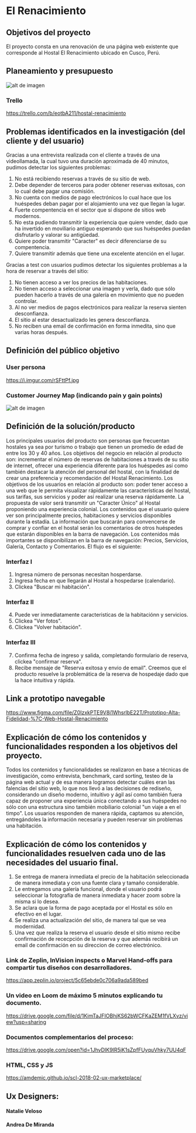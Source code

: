 # El Renacimiento

## Objetivos del proyecto

El proyecto consta en una renovación de una página web existente que corresponde al Hostal El Renacimiento ubicado en Cusco, Perú.

## Planeamiento y presupuesto
![alt de imagen](https://i.imgur.com/aOui9yY.jpg)

### Trello
https://trello.com/b/eotbA211/hostal-renacimiento

## Problemas identificados en la investigación (del cliente y del usuario)

Gracias a una entrevista realizada con el cliente a través de una videollamada, la cual tuvo una duración aproximada de 40 minutos, pudimos detectar los siguientes problemas:

1) No está recibiendo reservas a través de su sitio de web.
2) Debe depender de terceros para poder obtener reservas exitosas, con lo cual debe pagar una comisión.
3) No cuenta con medios de pago electrónicos lo cual hace que los huéspedes deban pagar por el alojamiento una vez que llegan la lugar. 
4) Fuerte compentencia en el sector que sí dispone de sitios web modernos.
5) No esta pudiendo transmitir la experiencia que quiere vender, dado que ha invertido en moviliario antiguo esperando que sus huéspedes puedan disfrutarlo y valorar su antigüedad.
6) Quiere poder transmitir "Caracter" es decir diferenciarse de su compentencia.
7) Quiere transmitir además que tiene una excelente atención en el lugar.

Gracias a test con usuarios pudimos detectar los siguientes problemas a la hora de reservar a través del sitio:

1) No tienen acceso a ver los precios de las habitaciones.
2) No tienen acceso a seleccionar una imagen y verla, dado que sólo pueden hacerlo a través de una galería en movimiento que no pueden controlar.
3) Al no ver medios de pagos electrónicos para realizar la reserva sienten desconfianza.
4) El sitio al estar desactualizado les genera desconfianza.
5) No reciben una email de confirmación en forma inmedita, sino que varias horas después.

## Definición del público objetivo

### User persona
https://i.imgur.com/rSFttPf.jpg

### Customer Journey Map (indicando pain y gain points)
![alt de imagen](https://i.imgur.com/SxrttWv.jpg)

## Definición de la solución/producto

Los principales usuarios del producto son personas que frecuentan hostales ya sea por turismo o trabajo que tienen un promedio de edad de entre los 30 y 40 años.
Los objetivos del negocio en relación al producto son: incrementar el número de reservas de habitaciones a través de su sitio de internet, ofrecer una experiencia diferente para los huéspedes así como también destacar la atención del personal del hostal, con la finalidad de crear una preferencia y recomendación del Hostal Renacimiento.
Los objetivos de los usuarios en relación al producto son: poder tener acceso a una web que le permita visualizar rápidamente las características del hostal, sus tarifas, sus servicios y poder así realizar una reserva rápidamente.
La propuesta de valor será transmitir un "Caracter Único" al Hostal proponiendo una experiencia colonial.
Los contenidos que el usuario quiere ver son principalmente precios, habitaciones y servicios disponibles durante la estadía. La información que buscarán para convencerse de comprar y confiar en el hostal serán los comentarios de otros huéspedes que estarán disponibles en la barra de navegación.
Los contenidos más importantes se disponibilizan en la barra de navegación: Precios, Servicios, Galería, Contacto y Comentarios. El flujo es el siguiente:
### Interfaz I
1) Ingresa número de personas necesitan hosperdarse.
2) Ingresa fecha en que llegarán al Hostal a hospedarse (calendario).
3) Clickea "Buscar mi habitación".
### Interfaz II
4) Puede ver inmediatamente caracteristicas de la habitaciónn y servicios.
5) Clickea "Ver fotos". 
6) Clickea "Volver habitación".
### Interfaz III
7) Confirma fecha de ingreso y salida, completando formulario de reserva, clickea "confirmar reserva".
8) Recibe mensaje de "Reserva exitosa y envio de email".
Creemos que el producto resuelve la problemática de la reserva de hospedaje dado que la hace intuitiva y rápida.

## Link a prototipo navegable
https://www.figma.com/file/Z0IzxkPTE9V8i1WhsrlbE22T/Prototipo-Alta-Fidelidad-%7C-Web-Hostal-Renacimiento

## Explicación de cómo los contenidos y funcionalidades responden a los objetivos del proyecto.

Todos los contenidos y funcionalidades se realizaron en base a técnicas de investigación, como entrevista, benchmark, card sorting, testeo de la página web actual y de esa manera logramos detectar cuáles eran las falencias del sitio web, lo que nos llevó a las decisiones de rediseño, considerando un diseño moderno, intuitivo y ágil así como también fuera capaz de proponer una experiencia única conectando a sus huéspedes no sólo con una estructura sino también mobiliario colonial "un viaje a en el timpo".
Los usuarios responden de manera rápida, captamos su atención, entregándoles la información necesaria y pueden reservar sin problemas una habitación.

## Explicación de cómo los contenidos y funcionalidades resuelven cada uno de las necesidades del usuario final.

1) Se entrega de manera inmediata el precio de la habitación seleccionada de manera inmediata y con una fuente clara y tamaño considerable. 
2) Le entregamos una galería funcional, donde el usuario podrá seleccionar la fotografía de manera inmediata y hacer zoom sobre la misma si lo desea.
3) Se aclara que la forma de pago aceptada por el Hostal es sólo en efectivo en el lugar.
4) Se realiza una actualización del sitio, de manera tal que se vea modernidad.
5) Una vez que realiza la reserva el usuario desde el sitio mismo recibe confirmación de rececpción de la reserva y que además recibirá un email de confirmación en su direccion de correo electrónico.

### Link de Zeplin, InVision inspects o Marvel Hand-offs para compartir tus diseños con desarrolladores.
https://app.zeplin.io/project/5c65ebde0c706a9ada589bed

### Un video en Loom de máximo 5 minutos explicando tu documento.
https://drive.google.com/file/d/1KimTaJFIOBhjKS62bWCFKaZEM1fVLXvz/view?usp=sharing

### Documentos complementarios del proceso:
https://drive.google.com/open?id=1JhvDIK9IR5jK1sZpfFUyquVhky7UU4qF

### HTML, CSS y JS
https://amdemic.github.io/scl-2018-02-ux-marketplace/

## Ux Designers:

#### Natalie Veloso
#### Andrea De Miranda






